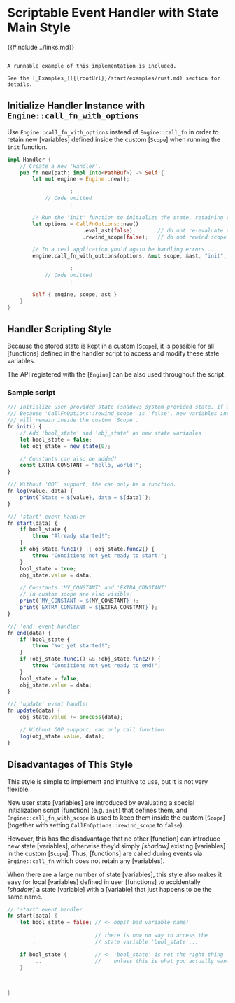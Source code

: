 Scriptable Event Handler with State<br/>Main Style
==================================================

{{#include ../links.md}}


```admonish example

A runnable example of this implementation is included.

See the [_Examples_]({{rootUrl}}/start/examples/rust.md) section for details.
```


Initialize Handler Instance with `Engine::call_fn_with_options`
---------------------------------------------------------------

Use `Engine::call_fn_with_options` instead of `Engine::call_fn` in order to retain new [variables]
defined inside the custom [`Scope`] when running the `init` function.

```rust
impl Handler {
    // Create a new 'Handler'.
    pub fn new(path: impl Into<PathBuf>) -> Self {
        let mut engine = Engine::new();

                    :
            // Code omitted
                    :

        // Run the 'init' function to initialize the state, retaining variables.
        let options = CallFnOptions::new()
                        .eval_ast(false)        // do not re-evaluate the AST
                        .rewind_scope(false);   // do not rewind scope

        // In a real application you'd again be handling errors...
        engine.call_fn_with_options(options, &mut scope, &ast, "init", ()).unwrap();

                    :
            // Code omitted
                    :

        Self { engine, scope, ast }
    }
}
```


Handler Scripting Style
-----------------------

Because the stored state is kept in a custom [`Scope`], it is possible for all [functions] defined
in the handler script to access and modify these state variables.

The API registered with the [`Engine`] can be also used throughout the script.

### Sample script

```js
/// Initialize user-provided state (shadows system-provided state, if any).
/// Because 'CallFnOptions::rewind_scope' is 'false', new variables introduced
/// will remain inside the custom 'Scope'.
fn init() {
    // Add 'bool_state' and 'obj_state' as new state variables
    let bool_state = false;
    let obj_state = new_state(0);

    // Constants can also be added!
    const EXTRA_CONSTANT = "hello, world!";
}

/// Without 'OOP' support, the can only be a function.
fn log(value, data) {
    print(`State = ${value}, data = ${data}`);
}

/// 'start' event handler
fn start(data) {
    if bool_state {
        throw "Already started!";
    }
    if obj_state.func1() || obj_state.func2() {
        throw "Conditions not yet ready to start!";
    }
    bool_state = true;
    obj_state.value = data;

    // Constants 'MY_CONSTANT' and 'EXTRA_CONSTANT'
    // in custom scope are also visible!
    print(`MY_CONSTANT = ${MY_CONSTANT}`);
    print(`EXTRA_CONSTANT = ${EXTRA_CONSTANT}`);
}

/// 'end' event handler
fn end(data) {
    if !bool_state {
        throw "Not yet started!";
    }
    if !obj_state.func1() && !obj_state.func2() {
        throw "Conditions not yet ready to end!";
    }
    bool_state = false;
    obj_state.value = data;
}

/// 'update' event handler
fn update(data) {
    obj_state.value += process(data);

    // Without OOP support, can only call function
    log(obj_state.value, data);
}
```


Disadvantages of This Style
---------------------------

This style is simple to implement and intuitive to use, but it is not very flexible.

New user state [variables] are introduced by evaluating a special initialization script [function]
(e.g. `init`) that defines them, and `Engine::call_fn_with_scope` is used to keep them inside the
custom [`Scope`] (together with setting `CallFnOptions::rewind_scope` to `false`).

However, this has the disadvantage that no other [function] can introduce new state [variables],
otherwise they'd simply _[shadow]_ existing [variables] in the custom [`Scope`].  Thus, [functions]
are called during events via `Engine::call_fn` which does not retain any [variables].

When there are a large number of state [variables], this style also makes it easy for local
[variables] defined in user [functions] to accidentally _[shadow]_ a state [variable] with a
[variable] that just happens to be the same name.

```rust
// 'start' event handler
fn start(data) {
    let bool_state = false; // <- oops! bad variable name!
        
        :                   // there is now no way to access the
        :                   // state variable 'bool_state'...

    if bool_state {         // <- 'bool_state' is not the right thing
        ...                 //    unless this is what you actually want
    }

        :
        :
}
```
